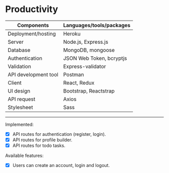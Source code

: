 # Productivity

| Components           | Languages/tools/packages |
| -------------------- | ------------------------ |
| Deployment/hosting   | Heroku                   |
| Server               | Node.js, Express.js      |
| Database             | MongoDB, mongoose        |
| Authentication       | JSON Web Token, bcryptjs |
| Validation           | Express-validator        |
| API development tool | Postman                  |
| Client               | React, Redux             |
| UI design            | Bootstrap, Reactstrap    |
| API request          | Axios                    |
| Stylesheet           | Sass                     |

---

Implemented:
- [x] API routes for authentication (register, login).
- [x] API routes for profile builder.
- [x] API routes for todo tasks.

Available features:
- [x] Users can create an account, login and logout.
